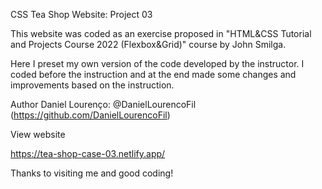 CSS Tea Shop Website: Project 03

This website was coded as an exercise proposed in "HTML&CSS Tutorial and Projects Course 2022 (Flexbox&Grid)" course by John Smilga.

Here I preset my own version of the code developed by the instructor. I coded before the instruction and at the end made some changes and improvements based on the instruction.

Author
Daniel Lourenço: @DanielLourencoFil (https://github.com/DanielLourencoFil)

View website

https://tea-shop-case-03.netlify.app/

Thanks to visiting me and good coding!
